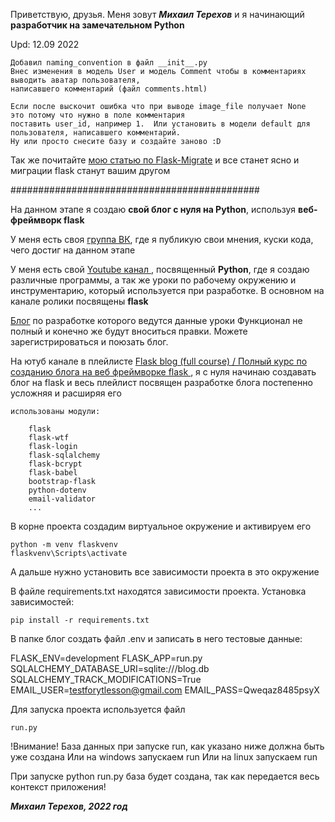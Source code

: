 Приветствую, друзья. Меня зовут **_Михаил Терехов_** и я начинающий **разработчик
на замечательном Python**

Upd: 12.09 2022

    Добавил naming_convention в файл __init__.py 
    Внес изменения в модель User и модель Comment чтобы в комментариях выводить аватар пользователя,
    написавшего комментарий (файл comments.html)

    Если после выскочит ошибка что при выводе image_file получает None  это потому что нужно в поле комментария
    поставить user_id, например 1.  Или установить в модели default для пользователя, написавшего комментарий.
    Ну или просто снесите базу и создайте заново :D
    
Так же почитайте [мою статью по Flask-Migrate](https://vk.com/python_for_me?w=wall-184890296_572%2Fall)
и все станет ясно и миграции flask станут вашим другом
    
#############################################

На данном этапе я создаю **свой блог с нуля на Python**, используя **веб-фреймворк flask**

У меня есть своя [группа ВК](https://vk.com/python_for_me), где я публикую свои мнения,
куски кода, чего достиг на данном этапе

У меня есть свой [Youtube канал ](https://www.youtube.com/channel/UCLr7DxWBT0NWZv_w4uvLJaw),
посвященный **Python**, где я создаю различные программы, 
а так же уроки по рабочему окружению и инструментарию, который используется при разработке.
В основном на канале ролики посвящены **flask**

[Блог](http://mikedoit.pythonanywhere.com/) по разработке которого ведутся данные уроки
Функционал не полный и конечно же будут вноситься правки. Можете зарегистрироваться и поюзать блог.


На ютуб канале в плейлисте 
[Flask blog (full course) / Полный курс по созданию блога на веб фреймворке flask ](https://www.youtube.com/watch?v=dAfYYhC0RFQ&list=PLq89pZIwXSou6UxWQahrfRUGYpta43md4),
я с нуля начинаю создавать блог на flask и весь плейлист посвящен разработке блога постепенно усложняя и расширяя его

    использованы модули:

        flask
        flask-wtf
        flask-login
        flask-sqlalchemy
        flask-bcrypt
        flask-babel
        bootstrap-flask
        python-dotenv
        email-validator
        ...


В корне проекта создадим виртуальное окружение и активируем его

    python -m venv flaskvenv
    flaskvenv\Scripts\activate

А дальше нужно установить все зависимости проекта в это окружение


В файле requirements.txt находятся зависимости проекта. 
Установка зависимостей:
    
    pip install -r requirements.txt

В папке блог создать файл .env и записать в него тестовые данные:

FLASK_ENV=development
FLASK_APP=run.py
SQLALCHEMY_DATABASE_URI=sqlite:///blog.db
SQLALCHEMY_TRACK_MODIFICATIONS=True
EMAIL_USER=testforytlesson@gmail.com
EMAIL_PASS=Qweqaz8485psyX



Для запуска проекта используется файл

    run.py

!Внимание!  База данных при запуске run, как указано ниже должна быть уже создана
    Или на windows запускаем run
    Или на linux запускаем run

При запуске python run.py база будет создана, так как передается весь контекст приложения!


**_Михаил Терехов, 2022 год_**
